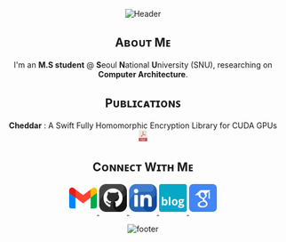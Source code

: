 <div align="center">
  
![Header](https://capsule-render.vercel.app/api?type=waving&color=gradient&height=65&section=header)

## Aʙᴏᴜᴛ Mᴇ

I'm an **M.S student** @ **S**eoul **N**ational **U**niversity (SNU), researching on **Computer Architecture**.

## Pᴜʙʟɪᴄᴀᴛɪᴏɴꜱ

**Cheddar** : A Swift Fully Homomorphic Encryption Library for CUDA GPUs <a href="https://arxiv.org/pdf/2407.13055" target="_blank"><img src="./pdf.png" width=20 height=20 /></a>

## Cᴏɴɴᴇᴄᴛ Wɪᴛʜ Mᴇ
  
  
<a href="mailto:wonseok.choi@snu.ac.kr" target="_blank">
<img src="./gmail.png" width=50 height=50 alt="wonseok.choi@snu.ac.kr" style="margin-bottom: 5px;" />
</a>

<a href="https://github.com/choiwons" target="_blank">
<img src="./github.png" width=50 height=50 alt="choiwons" style="margin-bottom: 5px;" />
</a>

<a href="https://www.linkedin.com/in/wonseok-choi-9a87a9307/" target="_blank">
<img src="./linkedin.png" width=50 height=50 alt="linkedin" style="margin-bottom: 5px;" />
</a>

<a href="https://choiwons.github.io" target="_blank">
<img src="./blog.png" width=50 height=50 alt="blog" style="margin-bottom: 5px;" />
</a>

<a href="https://scholar.google.com/citations?user=udInxi0AAAAJ" target="_blank">
<img src="./google-scholar.png" width=50 height=50 alt="google_scholar" style="margin-bottom: 5px;" />
</a>

![footer](https://capsule-render.vercel.app/api?type=waving&color=gradient&height=65&section=footer)
</div>
